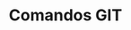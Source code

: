 ---
title: Comandos GIT
tags: [git]
style: fill
color: secondary
description: Comandos de versionamento de código com GIT
external_url: https://jocile.com/oldsite/desenvolvimento/git/Comandos-do-git/
---